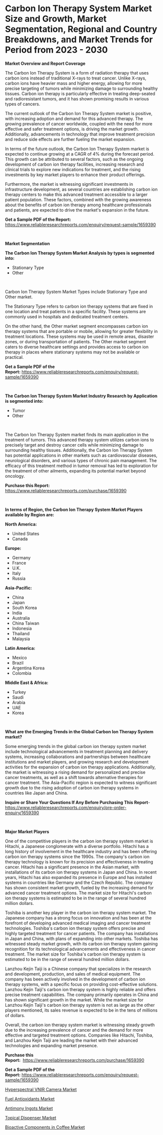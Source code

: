 <p><h1>Carbon Ion Therapy System Market Size and Growth, Market Segmentation, Regional and Country Breakdowns, and Market Trends for Period from 2023 -  2030</h1></p><p><strong>Market Overview and Report Coverage</strong></p>
<p><p>The Carbon Ion Therapy System is a form of radiation therapy that uses carbon ions instead of traditional X-rays to treat cancer. Unlike X-rays, carbon ions have heavier mass and higher energy, allowing for more precise targeting of tumors while minimizing damage to surrounding healthy tissues. Carbon ion therapy is particularly effective in treating deep-seated and radioresistant tumors, and it has shown promising results in various types of cancers.</p><p>The current outlook of the Carbon Ion Therapy System market is positive, with increasing adoption and demand for this advanced therapy. The growing prevalence of cancer worldwide, coupled with the need for more effective and safer treatment options, is driving the market growth. Additionally, advancements in technology that improve treatment precision and reduce side effects are further fueling the market expansion.</p><p>In terms of the future outlook, the Carbon Ion Therapy System market is expected to continue growing at a CAGR of 4% during the forecast period. This growth can be attributed to several factors, such as the ongoing development of carbon ion therapy facilities, increasing research and clinical trials to explore new indications for treatment, and the rising investments by key market players to enhance their product offerings.</p><p>Furthermore, the market is witnessing significant investments in infrastructure development, as several countries are establishing carbon ion therapy centers to make this advanced treatment accessible to a larger patient population. These factors, combined with the growing awareness about the benefits of carbon ion therapy among healthcare professionals and patients, are expected to drive the market's expansion in the future.</p></p>
<p><strong>Get a Sample PDF of the Report:</strong> <a href="https://www.reliableresearchreports.com/enquiry/request-sample/1659390">https://www.reliableresearchreports.com/enquiry/request-sample/1659390</a></p>
<p>&nbsp;</p>
<p><strong>Market Segmentation</strong></p>
<p><strong>The Carbon Ion Therapy System Market Analysis by types is segmented into:</strong></p>
<p><ul><li>Stationary Type</li><li>Other</li></ul></p>
<p>&nbsp;</p>
<p><p>Carbon Ion Therapy System Market Types include Stationary Type and Other market. </p><p>The Stationary Type refers to carbon ion therapy systems that are fixed in one location and treat patients in a specific facility. These systems are commonly used in hospitals and dedicated treatment centers. </p><p>On the other hand, the Other market segment encompasses carbon ion therapy systems that are portable or mobile, allowing for greater flexibility in treatment locations. These systems may be used in remote areas, disaster zones, or during transportation of patients. The Other market segment caters to diverse healthcare settings and provides access to carbon ion therapy in places where stationary systems may not be available or practical.</p></p>
<p><strong>Get a Sample PDF of the Report:</strong>&nbsp;<a href="https://www.reliableresearchreports.com/enquiry/request-sample/1659390">https://www.reliableresearchreports.com/enquiry/request-sample/1659390</a></p>
<p>&nbsp;</p>
<p><strong>The Carbon Ion Therapy System Market Industry Research by Application is segmented into:</strong></p>
<p><ul><li>Tumor</li><li>Other</li></ul></p>
<p>&nbsp;</p>
<p><p>The Carbon Ion Therapy System market finds its main application in the treatment of tumors. This advanced therapy system utilizes carbon ions to precisely target and destroy cancer cells while minimizing damage to surrounding healthy tissues. Additionally, the Carbon Ion Therapy System has potential applications in other markets such as cardiovascular diseases, neurological disorders, and various types of chronic pain management. The efficacy of this treatment method in tumor removal has led to exploration for the treatment of other ailments, expanding its potential market beyond oncology.</p></p>
<p><strong>Purchase this Report:</strong>&nbsp; <a href="https://www.reliableresearchreports.com/purchase/1659390">https://www.reliableresearchreports.com/purchase/1659390</a></p>
<p>&nbsp;</p>
<p><strong>In terms of Region, the Carbon Ion Therapy System Market Players available by Region are:</strong></p>
<p>
    <p> <strong> North America: </strong>
        <ul>
            <li>United States</li>
            <li>Canada</li>
        </ul>
        </p> 
    <p> <strong> Europe: </strong>
        <ul>
            <li>Germany</li>
            <li>France</li>
            <li>U.K.</li>
            <li>Italy</li>
            <li>Russia</li>
        </ul>
        </p> 
    <p> <strong> Asia-Pacific: </strong>
        <ul>
            <li>China</li>
            <li>Japan</li>
            <li>South Korea</li>
            <li>India</li>
            <li>Australia</li>
            <li>China Taiwan</li>
            <li>Indonesia</li>
            <li>Thailand</li>
            <li>Malaysia</li>
        </ul>
        </p> 
    <p> <strong> Latin America: </strong>
        <ul>
            <li>Mexico</li>
            <li>Brazil</li>
            <li>Argentina Korea</li>
            <li>Colombia</li>
        </ul>
        </p> 
    <p> <strong> Middle East & Africa: </strong>
        <ul>
            <li>Turkey</li>
            <li>Saudi</li>
            <li>Arabia</li>
            <li>UAE</li>
            <li>Korea</li>
        </ul>
    </p>
    </p>
<p>&nbsp;</p>
<p><strong>What are the Emerging Trends in the Global Carbon Ion Therapy System market?</strong></p>
<p><p>Some emerging trends in the global carbon ion therapy system market include technological advancements in treatment planning and delivery systems, increasing collaborations and partnerships between healthcare institutions and market players, and growing research and development activities for the expansion of carbon ion therapy applications. Additionally, the market is witnessing a rising demand for personalized and precise cancer treatments, as well as a shift towards alternative therapies for cancer treatment. The Asia-Pacific region is expected to witness significant growth due to the rising adoption of carbon ion therapy systems in countries like Japan and China.</p></p>
<p><strong>Inquire or Share Your Questions If Any Before Purchasing This Report</strong>- <a href="https://www.reliableresearchreports.com/enquiry/pre-order-enquiry/1659390">https://www.reliableresearchreports.com/enquiry/pre-order-enquiry/1659390</a></p>
<p>&nbsp;</p>
<p><strong>Major Market Players</strong></p>
<p><p>One of the competitive players in the carbon ion therapy system market is Hitachi, a Japanese conglomerate with a diverse portfolio. Hitachi has a long history of involvement in the healthcare industry and has been offering carbon ion therapy systems since the 1990s. The company's carbon ion therapy technology is known for its precision and effectiveness in treating cancer. Hitachi has a significant presence in the Asian market, with installations of its carbon ion therapy systems in Japan and China. In recent years, Hitachi has also expanded its presence in Europe and has installed systems in countries like Germany and the Czech Republic. The company has shown consistent market growth, fueled by the increasing demand for advanced cancer treatment options. The market size for Hitachi's carbon ion therapy systems is estimated to be in the range of several hundred million dollars.</p><p>Toshiba is another key player in the carbon ion therapy system market. The Japanese company has a strong focus on innovation and has been at the forefront of developing advanced medical imaging and cancer treatment technologies. Toshiba's carbon ion therapy system offers precise and highly targeted treatment for cancer patients. The company has installations in Japan and China, with plans of expanding into other markets. Toshiba has witnessed steady market growth, with its carbon ion therapy system gaining recognition for its technological advancements and effectiveness in cancer treatment. The market size for Toshiba's carbon ion therapy system is estimated to be in the range of several hundred million dollars.</p><p>Lanzhou Kejin Taiji is a Chinese company that specializes in the research and development, production, and sales of medical equipment. The company has been actively involved in the development of carbon ion therapy systems, with a specific focus on providing cost-effective solutions. Lanzhou Kejin Taiji's carbon ion therapy system is highly reliable and offers precise treatment capabilities. The company primarily operates in China and has shown significant growth in the market. While the market size for Lanzhou Kejin Taiji's carbon ion therapy system is not as large as the other players mentioned, its sales revenue is expected to be in the tens of millions of dollars.</p><p>Overall, the carbon ion therapy system market is witnessing steady growth due to the increasing prevalence of cancer and the demand for more effective and targeted treatment options. Companies like Hitachi, Toshiba, and Lanzhou Kejin Taiji are leading the market with their advanced technologies and expanding market presence.</p></p>
<p><strong>Purchase this Report:</strong>&nbsp;&nbsp;<a href="https://www.reliableresearchreports.com/purchase/1659390">https://www.reliableresearchreports.com/purchase/1659390</a></p>
<p></p>
<p><strong>Get a Sample PDF of the Report:</strong>&nbsp;<a href="https://www.reliableresearchreports.com/enquiry/request-sample/1659390">https://www.reliableresearchreports.com/enquiry/request-sample/1659390</a></p>
<p><p><a href="https://www.linkedin.com/pulse/hyperspectral-vnir-camera-market-size-growth-forecast/">Hyperspectral VNIR Camera Market</a></p><p><a href="https://medium.com/@suryayadavrp23/fuel-antioxidants-market-size-growth-forecast-2023-2030-55b1025d69f1">Fuel Antioxidants Market</a></p><p><a href="https://medium.com/@klrahulrp23/antimony-ingots-market-size-growth-forecast-2023-2030-c2f086301add">Antimony Ingots Market</a></p><p><a href="https://www.linkedin.com/pulse/topical-dispenser-market-research-report-provides-thorough/">Topical Dispenser Market</a></p><p><a href="https://www.linkedin.com/pulse/bioactive-components-coffee-market-research-report-unlocks/">Bioactive Components in Coffee Market</a></p></p>